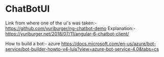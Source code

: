 # ChatBotUI

Link from where one of the ui's was taken:- https://github.com/yuriburger/ng-chatbot-demo
Explanation:- https://yuriburger.net/2018/07/11/angular-6-chatbot-client/

How to build a bot:- azure
https://docs.microsoft.com/en-us/azure/bot-service/bot-builder-howto-v4-luis?view=azure-bot-service-4.0&tabs=cs  
